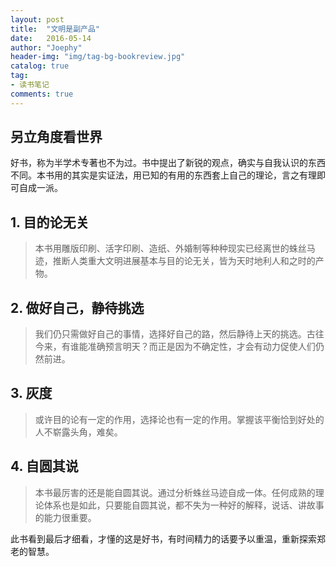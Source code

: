 ```yaml
---
layout: post
title:  "文明是副产品"
date:   2016-05-14
author: "Joephy"
header-img: "img/tag-bg-bookreview.jpg"
catalog: true
tag:
- 读书笔记 
comments: true
---
```

另立角度看世界
-----------

好书，称为半学术专著也不为过。书中提出了新锐的观点，确实与自我认识的东西不同。本书用的其实是实证法，用已知的有用的东西套上自己的理论，言之有理即可自成一派。

## 1. 目的论无关
>本书用雕版印刷、活字印刷、造纸、外婚制等种种现实已经离世的蛛丝马迹，推断人类重大文明进展基本与目的论无关，皆为天时地利人和之时的产物。

## 2. 做好自己，静待挑选
>我们仍只需做好自己的事情，选择好自己的路，然后静待上天的挑选。古往今来，有谁能准确预言明天？而正是因为不确定性，才会有动力促使人们仍然前进。

## 3. 灰度
>或许目的论有一定的作用，选择论也有一定的作用。掌握该平衡恰到好处的人不崭露头角，难矣。

## 4. 自圆其说
>本书最厉害的还是能自圆其说。通过分析蛛丝马迹自成一体。任何成熟的理论体系也是如此，只要能自圆其说，都不失为一种好的解释，说话、讲故事的能力很重要。

此书看到最后才细看，才懂的这是好书，有时间精力的话要予以重温，重新探索郑老的智慧。



